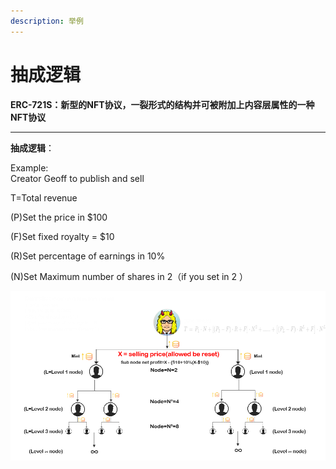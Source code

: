 ```yaml
---
description: 举例
---
```


# 抽成逻辑

**ERC-721S：新型的NFT协议，一裂形式的结构并可被附加上内容层属性的一种NFT协议**

****

**抽成逻辑**：

Example:\
Creator Geoff to publish and sell&#x20;

T=Total revenue&#x20;

(P)Set the price in $100&#x20;

(F)Set fixed royalty = $10&#x20;

(R)Set percentage of earnings in 10%&#x20;

(N)Set Maximum number of shares in 2（if you set in 2 ）

![](<../../.gitbook/assets/image (11).png>)

